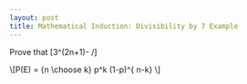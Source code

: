 ```yaml
---
layout: post
title: Mathematical Induction: Divisibility by 7 Example
---
```


Prove that \[3^(2n+1)-  /]
<p>\[P(E) = {n \choose k} p^k (1-p)^{ n-k} \]</p>
